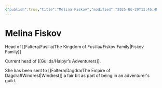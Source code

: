 ```yaml
---
{"publish":true,"title":"Melina Fiskov","modified":"2025-06-29T13:46:48.881-07:00","cssclasses":""}
---
```




# Melina Fiskov

Head of [[Faltera/Fusilla/The Kingdom of Fusilla#Fiskov Family\|Fiskov Family]]

Current head of [[Guilds/Halpyr’s Adventurers]].

She has been sent to [[Faltera/Dagdra/The Empire of Dagdra#Windrest\|Windrest]] a fair bit as part of being in an adventurer's guild.
